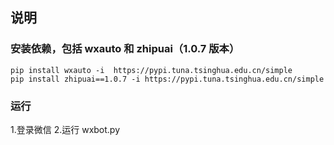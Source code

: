 ## 说明

### 安装依赖，包括 wxauto 和 zhipuai（1.0.7 版本）

```shell
pip install wxauto -i  https://pypi.tuna.tsinghua.edu.cn/simple
pip install zhipuai==1.0.7 -i https://pypi.tuna.tsinghua.edu.cn/simple
```

### 运行

1.登录微信   2.运行 wxbot.py

